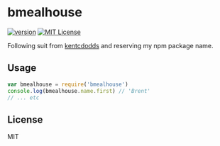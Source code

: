 # bmealhouse

[![version](https://img.shields.io/npm/v/bmealhouse.svg?style=flat-square)](http://npm.im/bmealhouse)
[![MIT License](https://img.shields.io/npm/l/bmealhouse.svg?style=flat-square)](http://opensource.org/licenses/MIT)

Following suit from [kentcdodds](https://github.com/kentcdodds/npm-kentcdodds) and reserving my npm package name.

## Usage

```javascript
var bmealhouse = require('bmealhouse')
console.log(bmealhouse.name.first) // 'Brent'
// ... etc
```

## License

MIT
